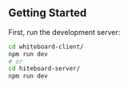## Getting Started

First, run the development server:

```bash 
cd whiteboard-client/
npm run dev
# or
cd hiteboard-server/
npm run dev
```